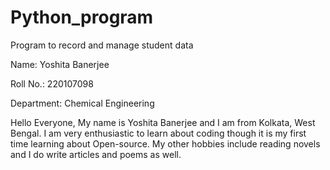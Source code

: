 # Python_program
Program to record and manage student data


Name: Yoshita Banerjee

Roll No.: 220107098

Department: Chemical Engineering


Hello Everyone,
          My name is Yoshita Banerjee and I am from Kolkata, West Bengal. I am very enthusiastic to learn about coding though it is my first time learning about Open-source. My other hobbies include reading novels and I do write articles and poems as well. 
